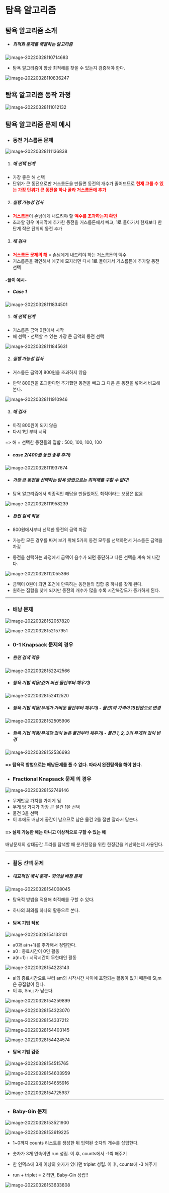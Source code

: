 # 탐욕 알고리즘



## 탐욕 알고리즘 소개

- ##### 최적화 문제를 해결하는 알고리즘

![image-20220328110714683](greedy.assets/image-20220328110714683.png)



- 탐욕 알고리즘이 항상 최적해를 찾을 수 있는지 검증해야 한다.

![image-20220328110836247](greedy.assets/image-20220328110836247.png)





## 탐욕 알고리즘 동작 과정

![image-20220328111012132](greedy.assets/image-20220328111012132.png)





## 탐욕 알고리즘 문제 예시



- ### 동전 거스름돈 문제

![image-20220328111136838](greedy.assets/image-20220328111136838.png)



1. ##### 해 선택 단계

- 가장 좋은 해 선택
- 단위가 큰 동전으로만 거스름돈을 만들면 동전의 개수가 줄어드므로 <span style= "color:red">**현재 고를 수 있는 가장 단위가 큰 동전을 하나 골라 거스름돈에 추가**</span>

2. ##### 실행 가능성 검사

- <span style= "color:red">**거스름돈**</span>이 손님에게 내드려야 할 <span style= "color:red">**액수를 초과하는지 확인**</span>
- 초과할 경우 마지막에 추가한 동전을 거스름돈에서 빼고, 1로 돌아가서 현재보다 한 단계 작은 단위의 동전 추가

3. ##### 해 검사

- <span style= "color:red">**거스름돈 문제의 해**</span> = 손님에게 내드려야 하는 거스름돈의 액수
- 거스름돈을 확인해서 애굿에 모자라면 다시 1로 돌아가서 거스름돈에 추가할 동전 선택



#### -풀이 예시-

- ##### Case 1

![image-20220328111834501](greedy.assets/image-20220328111834501.png)

1. ##### 해 선택 단계

- 거스름돈 금액 0원에서 시작
- 해 선택 - 선택할 수 있는 가장 큰 금액의 동전 선택



![image-20220328111845631](greedy.assets/image-20220328111845631.png)

2. ##### 실행 가능성 검사

- 거스름돈 금액이 800원을 초과하지 않음

- 만약 800원을 초과한다면 추가했던 동전을 빼고 그 다음 큰 동전을 넣어서 비교해 본다.



![image-20220328111910946](greedy.assets/image-20220328111910946.png)

3. ##### 해 검사

- 아직 800원이 되지 않음
- 다시 1번 부터 시작



=> 해 = 선택한 동전들의 집합 : 500, 100, 100, 100





- ##### case 2(400원 동전 종류 추가)

![image-20220328111937674](greedy.assets/image-20220328111937674.png)

- ##### 가장 큰 동전을 선택하는 탐욕 방법으로는 최적해를 구할 수 없다!

- 탐욕 알고리즘에서 최종적인 해답을 만들었어도 최적이라는 보장은 없음



![image-20220328111958239](greedy.assets/image-20220328111958239.png)

- ##### 완전 검색 적용

- 800원에서부터 선택한 동전의 금액 차감

- 가능한 모든 경우를 따져 보기 위해 5가지 동전 모두를 선택하면서 거스름돈 금액을 차감

- 동전을 선택하는 과정에서 금액이 음수가 되면 중단하고 다른 선택을 계속 해 나간다.





![image-20220328112055366](greedy.assets/image-20220328112055366.png)

- 금액이 0원이 되면 조건에 만족하는 동전들의 집합 중 하나를 찾게 된다.
- 원하는 집합을 찾게 되지만 동전의 개수가 많을 수록 시간복잡도가 증가하게 된다.



---



- ### 배낭 문제



![image-20220328152057820](greedy.assets/image-20220328152057820.png)



![image-20220328152157951](greedy.assets/image-20220328152157951.png)





- ### 0-1 Knapsack 문제의 경우

- ##### 완전 검색 적용

![image-20220328152242566](greedy.assets/image-20220328152242566.png)



- ##### 탐욕 기법 적용(값이 비산 물건부터 채우기)

![image-20220328152412520](greedy.assets/image-20220328152412520.png)



- ##### 탐욕 기법 적용(무게가 가벼운 물건부터 채우기) - 물건1의 가격이 15만원으로 변경

![image-20220328152505906](greedy.assets/image-20220328152505906.png)



- ##### 탐욕 기법 적용(무게당 값이 높은 물건부터 채우기) - 물건 1, 2, 3의 무게와 값이 변경

![image-20220328152536693](greedy.assets/image-20220328152536693.png)



#### => 탐욕적 방법으로는 배낭문제를 풀 수 없다. 따라서 완전탐색을 해야 한다.





- ### Fractional Knapsack 문제 의 경우

![image-20220328152749146](greedy.assets/image-20220328152749146.png)

- 무게만큼 가치를 가지게 됨
- 무게 당 가치가 가장 큰 물건 1을 선택
- 물건 3을 선택
- 이 후에도 배낭에 공간이 남으므로 남은 물건 2를 절반 잘라서 담는다.



#### => 실제 가능한 해는 아니고 이상적으로 구할 수 있는 해

배낭문제의 상태공간 트리를 탐색할 때 분기한정을 위한 한정값을 계산하는데 사용된다.



---



- ###  활동 선택 문제

- ##### 대표적인 예시 문제 - 회의실 배정 문제

![image-20220328154008045](greedy.assets/image-20220328154008045.png)

- 탐욕적 방법을 적용해 최적해를 구할 수 있다.

- 하나의 회의를 하나의 활동으로 본다.



- #### 탐욕 기법 적용

![image-20220328154133101](greedy.assets/image-20220328154133101.png)

- a0과 a(n+1)를 추가해서 정렬한다.
- a0 : 종료시간이 0인 활동
- a(n+1) : 시작시간이 무한대인 활동



![image-20220328154223143](greedy.assets/image-20220328154223143.png)

- ai의 종료시간으로 부터 am의 시작시간 사이에 포함되는 활동이 없기 때문에 Si,m은 공집합이 된다.
- 이 후, Sm,j 가 남는다.



![image-20220328154259899](greedy.assets/image-20220328154259899.png)





![image-20220328154323070](greedy.assets/image-20220328154323070.png)





![image-20220328154337212](greedy.assets/image-20220328154337212.png)





![image-20220328154403145](greedy.assets/image-20220328154403145.png)





![image-20220328154424574](greedy.assets/image-20220328154424574.png)



- #### 탐욕 기법 검증

![image-20220328154515765](greedy.assets/image-20220328154515765.png)





![image-20220328154603959](greedy.assets/image-20220328154603959.png)





![image-20220328154655916](greedy.assets/image-20220328154655916.png)

 



![image-20220328154725937](greedy.assets/image-20220328154725937.png)





---



- ### Baby-Gin 문제



![image-20220328153521900](greedy.assets/image-20220328153521900.png)





![image-20220328153619225](greedy.assets/image-20220328153619225.png)

- 1~0까지 counts 리스트를 생성한 뒤 입력된 숫자의 개수를 삽입한다.
- 숫자가 3개 연속이면 run 성립. 이 후, counts에서 -1씩 해주기
- 한 인덱스에 3개 이상의 숫자가 있다면 triplet 성립. 이 후, counts에 -3 해주기

- run + triplet = 2 라면, Baby-Gin 성립!!



![image-20220328153633808](greedy.assets/image-20220328153633808.png)













